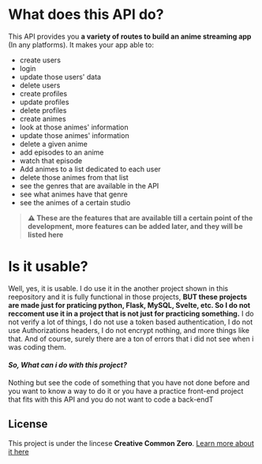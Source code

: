 # What does this API do?


This API provides you **a variety of routes to build an anime streaming app** (In any platforms). It makes your app able to: 
- create users 
- login
-  update those users' data
-  delete users
-  create profiles
- update profiles
- delete profiles
- create animes
- look at those animes' information
- update those animes' information
- delete a given anime
- add episodes to an anime
- watch that episode
-    Add animes to a list dedicated to each user
- delete those animes from that list
- see the genres that are available in the API
- see what animes have that genre
- see the animes of a certain studio
> **:warning: These are the features that are available till a certain point of the development, more features can be added later, and they will be listed here**


# Is it usable?

Well, yes, it is usable. I do use it in the another project shown in this reepository and it is fully functional in those projects, **BUT these projects are made just for praticing python, Flask, MySQL, Svelte, etc. So I do not reccoment use it in a project that is not just for practicing something.** I do not verify a lot of things, I do not use a token based authentication, I do not use Authorizations headers, I do not encrypt nothing, and more things like that. And of course, surely there are a ton of errors that i did not see when i was coding them.

#### *So, What can i do with this project?*

Nothing but see the code of something that you have not done before and you want to know a way to do it or you have a practice front-end project that fits with this API and you do not want to code a back-endT






## License
This project is under the lincese **Creative Common Zero**. [Learn more about it here](https://creativecommons.org/public-domain/cc0/)
